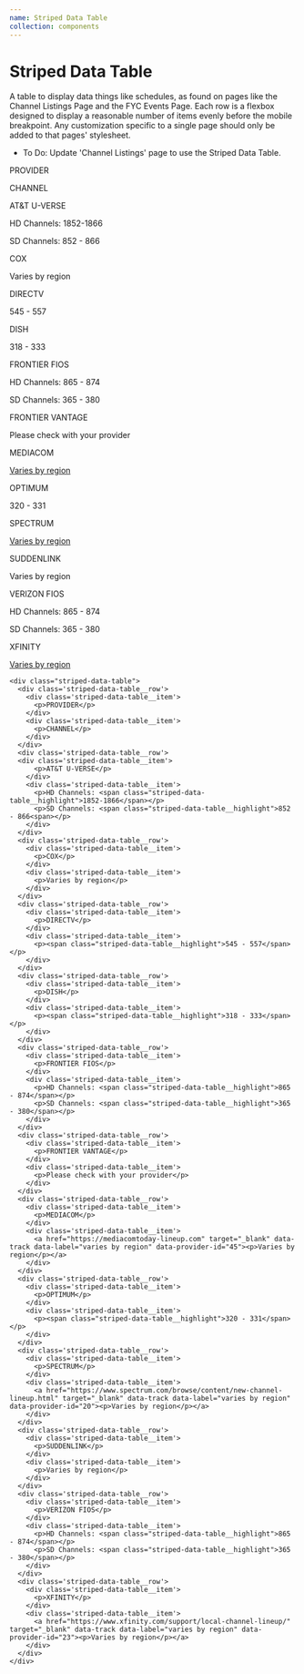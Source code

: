 ```yaml
---
name: Striped Data Table
collection: components
---
```


# Striped Data Table
A table to display data things like schedules, as found on pages like the Channel Listings Page and the FYC Events Page. Each row is a flexbox designed to display a reasonable number of items evenly before the mobile breakpoint. Any customization specific to a single page should only be added to that pages' stylesheet.


* To Do: Update 'Channel Listings' page to use the Striped Data Table. 

<div class="striped-data-table">
  <div class='striped-data-table__row'>
    <div class='striped-data-table__item'>
      <p>PROVIDER</p>
    </div>
    <div class='striped-data-table__item'>
      <p>CHANNEL</p>
    </div>
  </div>
  <div class='striped-data-table__row'>
  <div class='striped-data-table__item'>
      <p>AT&T U-VERSE</p>
    </div>
    <div class='striped-data-table__item'>
      <p>HD Channels: <span class="striped-data-table__highlight">1852-1866</span></p>
      <p>SD Channels: <span class="striped-data-table__highlight">852 - 866<span></p>
    </div>
  </div>
  <div class='striped-data-table__row'>
    <div class='striped-data-table__item'>
      <p>COX</p>
    </div>
    <div class='striped-data-table__item'>
      <p>Varies by region</p>
    </div>
  </div>
  <div class='striped-data-table__row'>
    <div class='striped-data-table__item'>
      <p>DIRECTV</p>
    </div>
    <div class='striped-data-table__item'>
      <p><span class="striped-data-table__highlight">545 - 557</span></p>
    </div>
  </div>
  <div class='striped-data-table__row'>
    <div class='striped-data-table__item'>
      <p>DISH</p>
    </div>
    <div class='striped-data-table__item'>
      <p><span class="striped-data-table__highlight">318 - 333</span></p>
    </div>
  </div>
  <div class='striped-data-table__row'>
    <div class='striped-data-table__item'>
      <p>FRONTIER FIOS</p>
    </div>
    <div class='striped-data-table__item'>
      <p>HD Channels: <span class="striped-data-table__highlight">865 - 874</span></p>
      <p>SD Channels: <span class="striped-data-table__highlight">365 - 380</span></p>
    </div>
  </div>
  <div class='striped-data-table__row'>
    <div class='striped-data-table__item'>
      <p>FRONTIER VANTAGE</p>
    </div>
    <div class='striped-data-table__item'>
      <p>Please check with your provider</p>
    </div>
  </div>
  <div class='striped-data-table__row'>
    <div class='striped-data-table__item'>
      <p>MEDIACOM</p>
    </div>
    <div class='striped-data-table__item'>
      <a href="https://mediacomtoday-lineup.com" data-track data-label="varies by region" data-provider-id="45" target="_blank"><p>Varies by region</p></a>
    </div>
  </div>
  <div class='striped-data-table__row'>
    <div class='striped-data-table__item'>
      <p>OPTIMUM</p>
    </div>
    <div class='striped-data-table__item'>
      <p><span class="striped-data-table__highlight">320 - 331</span></p>
    </div>
  </div>
  <div class='striped-data-table__row'>
    <div class='striped-data-table__item'>
      <p>SPECTRUM</p>
    </div>
    <div class='striped-data-table__item'>
      <a href="https://www.spectrum.com/browse/content/new-channel-lineup.html" target="_blank" data-track data-label="varies by region" data-provider-id="20"><p>Varies by region</p></a>
    </div>
  </div>
  <div class='striped-data-table__row'>
    <div class='striped-data-table__item'>
      <p>SUDDENLINK</p>
    </div>
    <div class='striped-data-table__item'>
      <p>Varies by region</p>
    </div>
  </div>
  <div class='striped-data-table__row'>
    <div class='striped-data-table__item'>
      <p>VERIZON FIOS</p>
    </div>
    <div class='striped-data-table__item'>
      <p>HD Channels: <span class="striped-data-table__highlight">865 - 874</span></p>
      <p>SD Channels: <span class="striped-data-table__highlight">365 - 380</span></p>
    </div>
  </div>
  <div class='striped-data-table__row'>
    <div class='striped-data-table__item'>
      <p>XFINITY</p>
    </div>
    <div class='striped-data-table__item'>
      <a href="https://www.xfinity.com/support/local-channel-lineup/" target="_blank" data-track data-label="varies by region" data-provider-id="23"><p>Varies by region</p></a>
    </div>
  </div>

  ```
  <div class="striped-data-table">
    <div class='striped-data-table__row'>
      <div class='striped-data-table__item'>
        <p>PROVIDER</p>
      </div>
      <div class='striped-data-table__item'>
        <p>CHANNEL</p>
      </div>
    </div>
    <div class='striped-data-table__row'>
    <div class='striped-data-table__item'>
        <p>AT&T U-VERSE</p>
      </div>
      <div class='striped-data-table__item'>
        <p>HD Channels: <span class="striped-data-table__highlight">1852-1866</span></p>
        <p>SD Channels: <span class="striped-data-table__highlight">852 - 866<span></p>
      </div>
    </div>
    <div class='striped-data-table__row'>
      <div class='striped-data-table__item'>
        <p>COX</p>
      </div>
      <div class='striped-data-table__item'>
        <p>Varies by region</p>
      </div>
    </div>
    <div class='striped-data-table__row'>
      <div class='striped-data-table__item'>
        <p>DIRECTV</p>
      </div>
      <div class='striped-data-table__item'>
        <p><span class="striped-data-table__highlight">545 - 557</span></p>
      </div>
    </div>
    <div class='striped-data-table__row'>
      <div class='striped-data-table__item'>
        <p>DISH</p>
      </div>
      <div class='striped-data-table__item'>
        <p><span class="striped-data-table__highlight">318 - 333</span></p>
      </div>
    </div>
    <div class='striped-data-table__row'>
      <div class='striped-data-table__item'>
        <p>FRONTIER FIOS</p>
      </div>
      <div class='striped-data-table__item'>
        <p>HD Channels: <span class="striped-data-table__highlight">865 - 874</span></p>
        <p>SD Channels: <span class="striped-data-table__highlight">365 - 380</span></p>
      </div>
    </div>
    <div class='striped-data-table__row'>
      <div class='striped-data-table__item'>
        <p>FRONTIER VANTAGE</p>
      </div>
      <div class='striped-data-table__item'>
        <p>Please check with your provider</p>
      </div>
    </div>
    <div class='striped-data-table__row'>
      <div class='striped-data-table__item'>
        <p>MEDIACOM</p>
      </div>
      <div class='striped-data-table__item'>
        <a href="https://mediacomtoday-lineup.com" target="_blank" data-track data-label="varies by region" data-provider-id="45"><p>Varies by region</p></a>
      </div>
    </div>
    <div class='striped-data-table__row'>
      <div class='striped-data-table__item'>
        <p>OPTIMUM</p>
      </div>
      <div class='striped-data-table__item'>
        <p><span class="striped-data-table__highlight">320 - 331</span></p>
      </div>
    </div>
    <div class='striped-data-table__row'>
      <div class='striped-data-table__item'>
        <p>SPECTRUM</p>
      </div>
      <div class='striped-data-table__item'>
        <a href="https://www.spectrum.com/browse/content/new-channel-lineup.html" target="_blank" data-track data-label="varies by region" data-provider-id="20"><p>Varies by region</p></a>
      </div>
    </div>
    <div class='striped-data-table__row'>
      <div class='striped-data-table__item'>
        <p>SUDDENLINK</p>
      </div>
      <div class='striped-data-table__item'>
        <p>Varies by region</p>
      </div>
    </div>
    <div class='striped-data-table__row'>
      <div class='striped-data-table__item'>
        <p>VERIZON FIOS</p>
      </div>
      <div class='striped-data-table__item'>
        <p>HD Channels: <span class="striped-data-table__highlight">865 - 874</span></p>
        <p>SD Channels: <span class="striped-data-table__highlight">365 - 380</span></p>
      </div>
    </div>
    <div class='striped-data-table__row'>
      <div class='striped-data-table__item'>
        <p>XFINITY</p>
      </div>
      <div class='striped-data-table__item'>
        <a href="https://www.xfinity.com/support/local-channel-lineup/" target="_blank" data-track data-label="varies by region" data-provider-id="23"><p>Varies by region</p></a>
      </div>
    </div>
  </div>
  ```